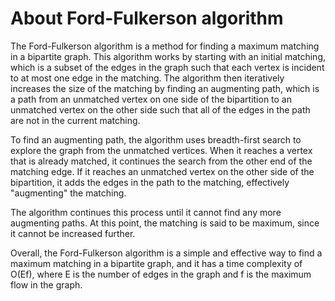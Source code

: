# About Ford-Fulkerson algorithm

The Ford-Fulkerson algorithm is a method for finding a maximum matching in a bipartite graph. This algorithm works by starting with an initial matching, which is a subset of the edges in the graph such that each vertex is incident to at most one edge in the matching. The algorithm then iteratively increases the size of the matching by finding an augmenting path, which is a path from an unmatched vertex on one side of the bipartition to an unmatched vertex on the other side such that all of the edges in the path are not in the current matching.

To find an augmenting path, the algorithm uses breadth-first search to explore the graph from the unmatched vertices. When it reaches a vertex that is already matched, it continues the search from the other end of the matching edge. If it reaches an unmatched vertex on the other side of the bipartition, it adds the edges in the path to the matching, effectively "augmenting" the matching.

The algorithm continues this process until it cannot find any more augmenting paths. At this point, the matching is said to be maximum, since it cannot be increased further.

Overall, the Ford-Fulkerson algorithm is a simple and effective way to find a maximum matching in a bipartite graph, and it has a time complexity of O(Ef), where E is the number of edges in the graph and f is the maximum flow in the graph.
